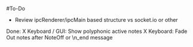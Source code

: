 #To-Do


- Review ipcRenderer/ipcMain based structure vs socket.io or other



Done:
X Keyboard / GUI: Show polyphonic active notes
X Keyboard: Fade Out notes after NoteOff or \n_end message
